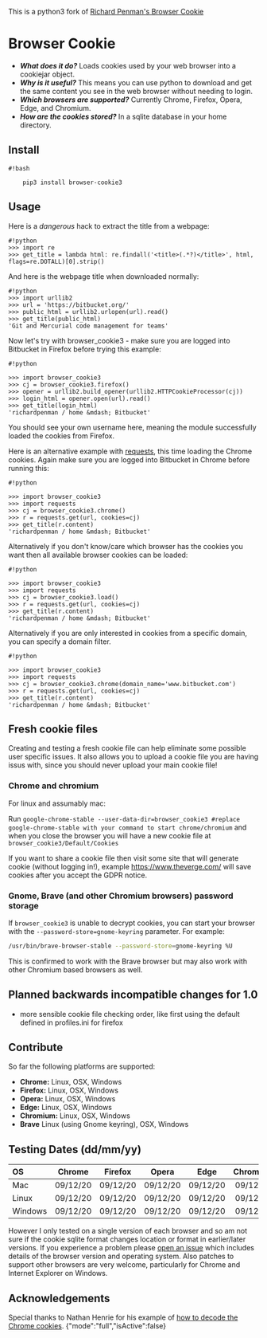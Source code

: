 This is a python3 fork of [Richard Penman's Browser Cookie](https://bitbucket.org/richardpenman/browsercookie)

# Browser Cookie #

* ***What does it do?*** Loads cookies used by your web browser into a cookiejar object.
* ***Why is it useful?*** This means you can use python to download and get the same content you see in the web browser without needing to login.
* ***Which browsers are supported?*** Currently Chrome, Firefox, Opera, Edge, and Chromium.
* ***How are the cookies stored?*** In a sqlite database in your home directory.

## Install ##
```
#!bash

    pip3 install browser-cookie3

```


## Usage ##

Here is a *dangerous* hack to extract the title from a webpage:
```
#!python
>>> import re
>>> get_title = lambda html: re.findall('<title>(.*?)</title>', html, flags=re.DOTALL)[0].strip()
```

And here is the webpage title when downloaded normally:
```
#!python
>>> import urllib2
>>> url = 'https://bitbucket.org/'
>>> public_html = urllib2.urlopen(url).read()
>>> get_title(public_html)
'Git and Mercurial code management for teams'
```

Now let's try with browser_cookie3 - make sure you are logged into Bitbucket in Firefox before trying this example:
```
#!python

>>> import browser_cookie3
>>> cj = browser_cookie3.firefox()
>>> opener = urllib2.build_opener(urllib2.HTTPCookieProcessor(cj))
>>> login_html = opener.open(url).read()
>>> get_title(login_html)
'richardpenman / home &mdash; Bitbucket'
```

You should see your own username here, meaning the module successfully loaded the cookies from Firefox.

Here is an alternative example with [requests](http://docs.python-requests.org/en/latest/), this time loading the Chrome cookies. Again make sure you are logged into Bitbucket in Chrome before running this:
```
#!python

>>> import browser_cookie3
>>> import requests
>>> cj = browser_cookie3.chrome()
>>> r = requests.get(url, cookies=cj)
>>> get_title(r.content)
'richardpenman / home &mdash; Bitbucket'
```

Alternatively if you don't know/care which browser has the cookies you want then all available browser cookies can be loaded:
```
#!python

>>> import browser_cookie3
>>> import requests
>>> cj = browser_cookie3.load()
>>> r = requests.get(url, cookies=cj)
>>> get_title(r.content)
'richardpenman / home &mdash; Bitbucket'
```

Alternatively if you are only interested in cookies from a specific domain, you can specify a domain filter.
```
#!python

>>> import browser_cookie3
>>> import requests
>>> cj = browser_cookie3.chrome(domain_name='www.bitbucket.com')
>>> r = requests.get(url, cookies=cj)
>>> get_title(r.content)
'richardpenman / home &mdash; Bitbucket'
```
## Fresh cookie files
Creating and testing a fresh cookie file can help eliminate some possible user specific issues. It also allows you to upload a cookie file you are having issus with, since you should never upload your main cookie file!
### Chrome and chromium
For linux and assumably mac:

Run `google-chrome-stable --user-data-dir=browser_cookie3 #replace google-chrome-stable with your command to start chrome/chromium` and when you close the browser you will have a new cookie file at `browser_cookie3/Default/Cookies`

If you want to share a cookie file then visit some site that will generate cookie (without logging in!), example https://www.theverge.com/ will save cookies after you accept the GDPR notice.

### Gnome, Brave (and other Chromium browsers) password storage

If `browser_cookie3` is unable to decrypt cookies, you can start your browser with the `--password-store=gnome-keyring` parameter.  For example:

```sh
/usr/bin/brave-browser-stable --password-store=gnome-keyring %U
```

This is confirmed to work with the Brave browser but may also work with other Chromium based browsers as well.

## Planned backwards incompatible changes for 1.0
- more sensible cookie file checking order, like first using the default defined in profiles.ini for firefox

## Contribute ##
So far the following platforms are supported:

* **Chrome:** Linux, OSX, Windows
* **Firefox:** Linux, OSX, Windows
* **Opera:** Linux, OSX, Windows
* **Edge:** Linux, OSX, Windows
* **Chromium:** Linux, OSX, Windows
* **Brave** Linux (using Gnome keyring), OSX, Windows

## Testing Dates  (dd/mm/yy) ##

OS      |  Chrome  | Firefox |  Opera  |   Edge   | Chromium | Brave    |
:------ | :------: | :-----: | :-----: | :------: | :------: | :------: |
Mac     | 09/12/20 |09/12/20 |09/12/20 | 09/12/20 | 09/12/20 |  |
Linux   | 09/12/20 |09/12/20 |09/12/20 | 09/12/20 | 09/12/20 | 07/24/21 |
Windows | 09/12/20 |09/12/20 |09/12/20 | 09/12/20 | 09/12/20 | |

However I only tested on a single version of each browser and so am not sure if the cookie sqlite format changes location or format in earlier/later versions. If you experience a problem please [open an issue](https://github.com/borisbabic/browser_cookie3/issues/new) which includes details of the browser version and operating system. Also patches to support other browsers are very welcome, particularly for Chrome and Internet Explorer on Windows.

## Acknowledgements ##
Special thanks to Nathan Henrie for his example of [how to decode the Chrome cookies](http://n8henrie.com/2013/11/use-chromes-cookies-for-easier-downloading-with-python-requests/).
{"mode":"full","isActive":false}
